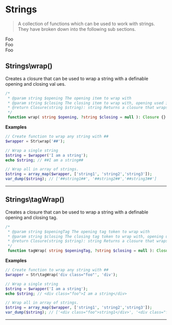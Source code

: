 # Strings

> A collection of functions which can be used to work with strings. They have broken down into the following sub sections.

<div class="vmenu-wrapper">
    <div class="vmenu-item">Foo</div>
    <div class="vmenu-item">Foo</div>
    <div class="vmenu-item">Foo</div>
</div>



## Strings\wrap()  
  
Creates a closure that can be used to wrap a string with a definable opening and closing val
ues.  

```php
/*
 * @param string $opening The opening item to wrap with 
 * @param string $closing The closing item to wrap with, opening used if null is passed 
 * @return Closure(string $string): string Returns a closure that wraps the passed string    
 */
 function wrap( string $opening, ?string $closing = null ): Closure {}
```  

__Examples__


```php
// Create function to wrap any string with ## 
$wrapper = Str\wrap('##');

// Wrap a single string
$string = $wrapper('I am a string');
echo $string; // ##I am a string##

// Wrap all in array of strings.
$string = array_map($wrapper, ['string1', 'string2','string3']);
var_dump($string); // ['##string1##', '##string2##','##string3##']
```

***

## Strings\tagWrap()  

Creates a closure that can be used to wrap a string with a definable opening and closing tag.

```php
/*
 * @param string $openingTag The opening tag token to wrap with 
 * @param string $closing The closing tag token to wrap with, opening used if null is passed 
 * @return Closure(string $string): string Returns a closure that wraps the passed string  
 */  
 function tagWrap( string $openingTag, ?string $closing = null ): Closure {}
```

__Examples__

```php
// Create function to wrap any string with ## 
$wrapper = Str\tagWrap('div class="foo"', 'div');

// Wrap a single string
$string = $wrapper('I am a string');
echo $string; // <div class="foo">I am a string</div>

// Wrap all in array of strings.
$string = array_map($wrapper, ['string1', 'string2','string3']);
var_dump($string); // ['<div class="foo">string1</div>', '<div class="foo">string2<...']
```

***